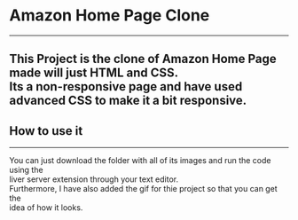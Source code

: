 # Amazon Home Page Clone
---
This Project is the clone of Amazon Home Page made will just HTML and CSS.  
Its a non-responsive page and have used advanced CSS to make it a bit responsive.  
---

## How to use it
---
You can just download the folder with all of its images and run the code using the  
liver server extension through your text editor.  
Furthermore, I have also added the gif for thie project so that you can get the  
idea of how it looks.

